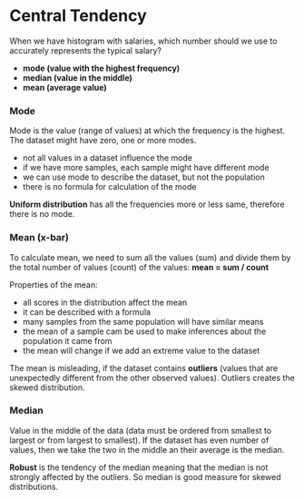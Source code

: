 # Central Tendency
When we have histogram with salaries, which number should we use to accurately represents the typical salary?
* __mode (value with the highest frequency)__
* __median (value in the middle)__
* __mean (average value)__

### Mode
Mode is the value (range of values) at which the frequency is the highest. The dataset might have zero, one or more modes.

* not all values in a dataset influence the mode
* if we have more samples, each sample might have different mode
* we can use mode to describe the dataset, but not the population
* there is no formula for calculation of the mode

__Uniform distribution__ has all the frequencies more or less same, therefore there is no mode.

### Mean (x-bar)
To calculate mean, we need to sum all the values (sum) and divide them by the total number of values (count) of the values: __mean = sum / count__

Properties of the mean:
* all scores in the distribution affect the mean
* it can be described with a formula
* many samples from the same population will have similar means
* the mean of a sample cam be used to make inferences about the population it came from
* the mean will change if we add an extreme value to the dataset

The mean is misleading, if the dataset contains __outliers__ (values that are unexpectedly different from the other observed values). Outliers creates the skewed distribution.

### Median
Value in the middle of the data (data must be ordered from smallest to largest or from largest to smallest). If the dataset has even number of values, then we take the two in the middle an their average is the median.

__Robust__ is the tendency of the median meaning that the median is not strongly affected by the outliers. So median is good measure for skewed distributions.
